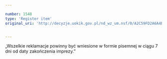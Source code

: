 ```yaml
---

number: 1548
type: 'Register item'
original_uri: 'http://decyzje.uokik.gov.pl/nd_wz_um.nsf/0/A2C59FD2A6A4B123C125754E003B97DE?OpenDocument'


---
```


„Wszelkie reklamacje powinny być wniesione w formie pisemnej w ciągu 7 dni od daty zakończenia imprezy.”
